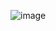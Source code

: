 ![image](https://github.com/gumarson/SQL-Querys/assets/155173740/81126836-6ac7-455b-8204-6ae05851d482)

